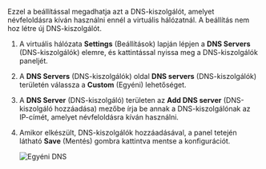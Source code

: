 Ezzel a beállítással megadhatja azt a DNS-kiszolgálót, amelyet névfeloldásra kíván használni ennél a virtuális hálózatnál. A beállítás nem hoz létre új DNS-kiszolgálót.

1. A virtuális hálózata **Settings** (Beállítások) lapján lépjen a **DNS Servers** (DNS-kiszolgálók) elemre, és kattintással nyissa meg a DNS-kiszolgálók paneljét.
2. A **DNS Servers** (DNS-kiszolgálók) oldal **DNS servers** (DNS-kiszolgálók) területén válassza a **Custom** (Egyéni) lehetőséget.
3. A **DNS Server** (DNS-kiszolgáló) területen az **Add DNS server** (DNS-kiszolgáló hozzáadása) mezőbe írja be annak a DNS-kiszolgálónak az IP-címét, amelyet névfeloldásra kíván használni.
4. Amikor elkészült, DNS-kiszolgálók hozzáadásával, a panel tetején látható **Save** (Mentés) gombra kattintva mentse a konfigurációt.
   
    ![Egyéni DNS](./media/vpn-gateway-add-dns-rm-portal/add_dns.png)



<!--HONumber=Nov16_HO2-->


